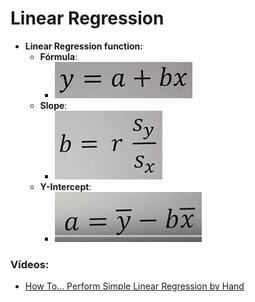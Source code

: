 # Linear Regression
- **Linear Regression function:**
  - **Fórmula**:
    - ![test](./imgs/linear_regression.png)
  - **Slope**:  
    - ![test](./imgs/slope.png)
  - **Y-Intercept**:
    - ![test](./imgs/y-intercept.png)
    

### Vídeos:
- [How To... Perform Simple Linear Regression by Hand](https://www.youtube.com/watch?v=GhrxgbQnEEU)